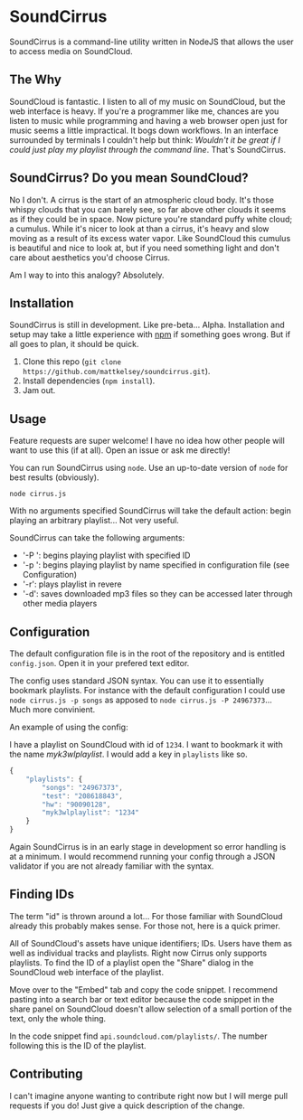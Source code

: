 # SoundCirrus
SoundCirrus is a command-line utility written in NodeJS that allows the user to access media on SoundCloud.

## The Why
SoundCloud is fantastic. I listen to all of my music on SoundCloud, but the web interface is heavy. If you're a programmer like me, chances are you listen to music while programming and having a web browser open just for music seems a little impractical. It bogs down workflows. In an interface surrounded by terminals I couldn't help but think: _Wouldn't it be great if I could just play my playlist through the command line_. That's SoundCirrus.

## SoundCirrus? Do you mean SoundCloud?
No I don't. A cirrus is the start of an atmospheric cloud body. It's those whispy clouds that you can barely see, so far above other clouds it seems as if they could be in space. Now picture you're standard puffy white cloud; a cumulus. While it's nicer to look at than a cirrus, it's heavy and slow moving as a result of its excess water vapor. Like SoundCloud this cumulus is beautiful and nice to look at, but if you need something light and don't care about aesthetics you'd choose Cirrus.

Am I way to into this analogy? Absolutely.

## Installation

SoundCirrus is still in development. Like pre-beta... Alpha. Installation and setup may take a little experience with [npm](https://npmjs.com) if something goes wrong. But if all goes to plan, it should be quick.

 1. Clone this repo (`git clone https://github.com/mattkelsey/soundcirrus.git`).
 2. Install dependencies (`npm install`).
 3. Jam out.

## Usage

Feature requests are super welcome! I have no idea how other people will want to use this (if at all). Open an issue or ask me directly!

You can run SoundCirrus using `node`. Use an up-to-date version of `node` for best results (obviously).

`node cirrus.js`

With no arguments specified SoundCirrus will take the default action: begin playing an arbitrary playlist... Not very useful.

SoundCirrus can take the following arguments:
 - '-P <id>': begins playing playlist with specified ID
 - '-p <name>': begins playing playlist by name specified in configuration file (see Configuration)
 - '-r': plays playlist in revere
 - '-d': saves downloaded mp3 files so they can be accessed later through other media players

## Configuration

The default configuration file is in the root of the repository and is entitled `config.json`. Open it in your prefered text editor.

The config uses standard JSON syntax. You can use it to essentially bookmark playlists. For instance with the default configuration I could use `node cirrus.js -p songs` as apposed to `node cirrus.js -P 24967373`... Much more convinient.

An example of using the config:

I have a playlist on SoundCloud with id of `1234`. I want to bookmark it with the name _myk3wlplaylist_. I would add a key in `playlists` like so.

```js
{
    "playlists": {
        "songs": "24967373",
        "test": "208618843",
        "hw": "90090128",
        "myk3wlplaylist": "1234"
    }
}

```

Again SoundCirrus is in an early stage in development so error handling is at a minimum. I would recommend running your config through a JSON validator if you are not already familiar with the syntax.

## Finding IDs
The term "id" is thrown around a lot... For those familiar with SoundCloud already this probably makes sense. For those not, here is a quick primer.

All of SoundCloud's assets have unique identifiers; IDs. Users have them as well as individual tracks and playlists. Right now Cirrus only supports playlists. To find the ID of a playlist open the "Share" dialog in the SoundCloud web interface of the playlist.

Move over to the "Embed" tab and copy the code snippet. I recommend pasting into a search bar or text editor because the code snippet in the share panel on SoundCloud doesn't allow selection of a small portion of the text, only the whole thing.

In the code snippet find `api.soundcloud.com/playlists/`. The number following this is the ID of the playlist.

## Contributing
I can't imagine anyone wanting to contribute right now but I will merge pull requests if you do! Just give a quick description of the change.
